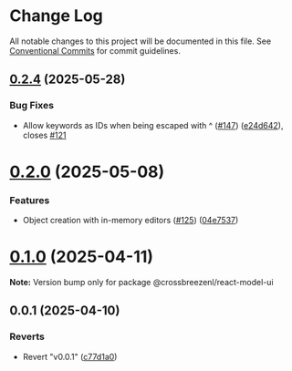 # Change Log

All notable changes to this project will be documented in this file.
See [Conventional Commits](https://conventionalcommits.org) for commit guidelines.

## [0.2.4](https://github.com/crossbreezenl/crossmodel/compare/v0.2.3...v0.2.4) (2025-05-28)


### Bug Fixes

* Allow keywords as IDs when being escaped with ^ ([#147](https://github.com/crossbreezenl/crossmodel/issues/147)) ([e24d642](https://github.com/crossbreezenl/crossmodel/commit/e24d6429b2336fdcf97439c408c795c6485f3c0b)), closes [#121](https://github.com/crossbreezenl/crossmodel/issues/121)





# [0.2.0](https://github.com/crossbreezenl/crossmodel/compare/v0.1.1...v0.2.0) (2025-05-08)


### Features

* Object creation with in-memory editors ([#125](https://github.com/crossbreezenl/crossmodel/issues/125)) ([04e7537](https://github.com/crossbreezenl/crossmodel/commit/04e7537e388407651590254fb9a67507c0619dff))





# [0.1.0](https://github.com/crossbreezenl/crossmodel/compare/v0.0.1...v0.1.0) (2025-04-11)

**Note:** Version bump only for package @crossbreezenl/react-model-ui





## 0.0.1 (2025-04-10)


### Reverts

* Revert "v0.0.1" ([c77d1a0](https://github.com/crossbreezenl/crossmodel/commit/c77d1a06fb83af8f95ae36e11c5d545bcd7a006b))

